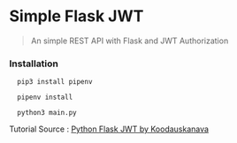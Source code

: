 # Simple Flask JWT

> An simple REST API with Flask and JWT Authorization

### Installation

```
  pip3 install pipenv
```

```
  pipenv install
```

```
  python3 main.py
```

Tutorial Source : [Python Flask JWT by Koodauskanava](https://www.youtube.com/playlist?list=PLV91kwkWf26uuhYnny62st53X7n6qybpC)
